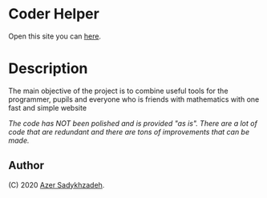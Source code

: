 # Coder Helper
Open this site you can [here](http://coder-helper.github.io).

# Description
The main objective of the project is to combine useful tools for the programmer, pupils and everyone who is friends with mathematics with one fast and simple website

*The code has NOT been polished and is provided "as is". There are a lot of code that are redundant and there are tons of improvements that can be made.*

## Author
(C) 2020 [Azer Sadykhzadeh](https://github.com/sadykhzadeh).
